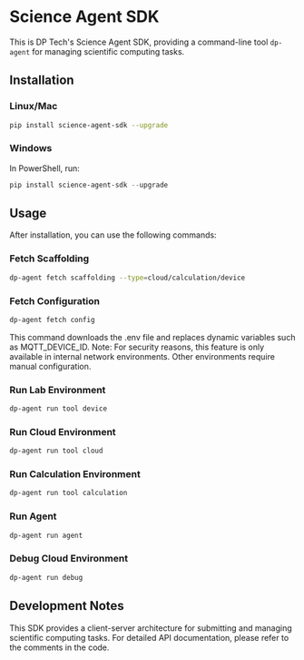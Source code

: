 # Science Agent SDK

This is DP Tech's Science Agent SDK, providing a command-line tool `dp-agent` for managing scientific computing tasks.

## Installation

### Linux/Mac

```bash
pip install science-agent-sdk --upgrade
```

### Windows

In PowerShell, run:

```powershell
pip install science-agent-sdk --upgrade
```

## Usage

After installation, you can use the following commands:

### Fetch Scaffolding

```bash
dp-agent fetch scaffolding --type=cloud/calculation/device
```

### Fetch Configuration

```bash
dp-agent fetch config
```

This command downloads the .env file and replaces dynamic variables such as MQTT_DEVICE_ID.
Note: For security reasons, this feature is only available in internal network environments. Other environments require manual configuration.

### Run Lab Environment

```bash
dp-agent run tool device
```

### Run Cloud Environment

```bash
dp-agent run tool cloud
```
### Run Calculation Environment

```bash
dp-agent run tool calculation
```

### Run Agent

```bash
dp-agent run agent
```

### Debug Cloud Environment

```bash
dp-agent run debug
```

## Development Notes

This SDK provides a client-server architecture for submitting and managing scientific computing tasks. For detailed API documentation, please refer to the comments in the code.
